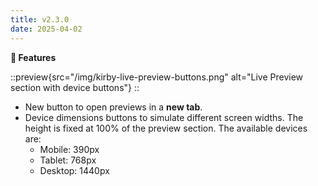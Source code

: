 ```yaml
---
title: v2.3.0
date: 2025-04-02
---
```


**🚀 Features**

::preview{src="/img/kirby-live-preview-buttons.png" alt="Live Preview section with device buttons"}
::

- New button to open previews in a **new tab**.
- Device dimensions buttons to simulate different screen widths. The height is fixed at 100% of the preview section. The available devices are:
  - Mobile: 390px
  - Tablet: 768px
  - Desktop: 1440px
